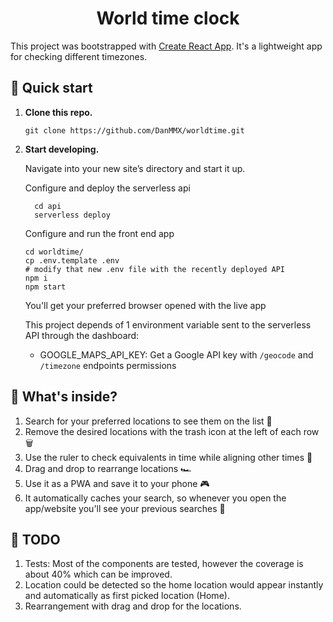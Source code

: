 <h1 align="center">
  World time clock
</h1>

This project was bootstrapped with [Create React App](https://github.com/facebook/create-react-app). It's a lightweight app for checking different timezones.

## 🚀 Quick start

1.  **Clone this repo.**

    ```shell
    git clone https://github.com/DanMMX/worldtime.git
    ```

1.  **Start developing.**

    Navigate into your new site’s directory and start it up.

    Configure and deploy the serverless api

    ```shell
      cd api
      serverless deploy
    ```

    Configure and run the front end app

    ```shell
    cd worldtime/
    cp .env.template .env
    # modify that new .env file with the recently deployed API
    npm i
    npm start
    ```

    You'll get your preferred browser opened with the live app

    This project depends of 1 environment variable sent to the serverless API through the dashboard:

    - GOOGLE_MAPS_API_KEY: Get a Google API key with `/geocode` and `/timezone` endpoints permissions

## 🧐 What's inside?

1. Search for your preferred locations to see them on the list 🔎
1. Remove the desired locations with the trash icon at the left of each row 🗑️
1. Use the ruler to check equivalents in time while aligning other times 📏
1. Drag and drop to rearrange locations 🏎️
1. Use it as a PWA and save it to your phone 🎮
1. It automatically caches your search, so whenever you open the app/website you'll see your previous searches 💾

## 📝 TODO

1. Tests: Most of the components are tested, however the coverage is about 40% which can be improved.
1. Location could be detected so the home location would appear instantly and automatically as first picked location (Home).
1. Rearrangement with drag and drop for the locations.
